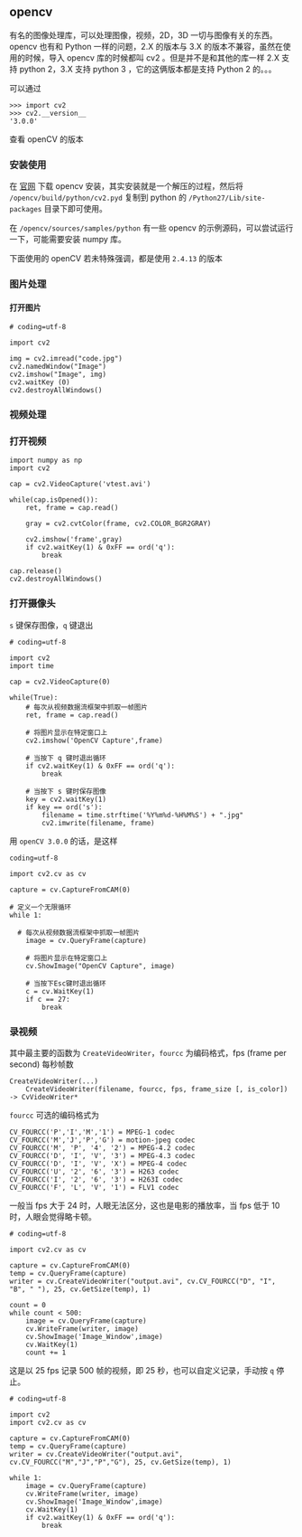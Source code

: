 ## opencv

有名的图像处理库，可以处理图像，视频，2D，3D 一切与图像有关的东西。opencv 也有和 Python 一样的问题，2.X 的版本与 3.X 的版本不兼容，虽然在使用的时候，导入 opencv 库的时候都叫 cv2 。但是并不是和其他的库一样 2.X 支持 python 2，3.X 支持 python 3 ，它的这俩版本都是支持 Python 2 的。。。

可以通过

```
>>> import cv2
>>> cv2.__version__
'3.0.0'
```

查看 openCV 的版本

### 安装使用

在 [官网](http://opencv.org/downloads.html) 下载 opencv 安装，其实安装就是一个解压的过程，然后将 `/opencv/build/python/cv2.pyd` 复制到 python 的 `/Python27/Lib/site-packages` 目录下即可使用。

在 `/opencv/sources/samples/python` 有一些 opencv 的示例源码，可以尝试运行一下，可能需要安装 numpy 库。

下面使用的 openCV 若未特殊强调，都是使用 `2.4.13` 的版本

### 图片处理

#### 打开图片

```
# coding=utf-8

import cv2   
  
img = cv2.imread("code.jpg")   
cv2.namedWindow("Image")   
cv2.imshow("Image", img)   
cv2.waitKey (0)
cv2.destroyAllWindows()  
```

### 视频处理

### 打开视频

```
import numpy as np
import cv2

cap = cv2.VideoCapture('vtest.avi')

while(cap.isOpened()):
    ret, frame = cap.read()

    gray = cv2.cvtColor(frame, cv2.COLOR_BGR2GRAY)

    cv2.imshow('frame',gray)
    if cv2.waitKey(1) & 0xFF == ord('q'):
        break

cap.release()
cv2.destroyAllWindows()
```

### 打开摄像头

`s` 键保存图像，`q` 键退出 

```
# coding=utf-8

import cv2
import time

cap = cv2.VideoCapture(0)

while(True):
    # 每次从视频数据流框架中抓取一帧图片
    ret, frame = cap.read()

    # 将图片显示在特定窗口上
    cv2.imshow('OpenCV Capture',frame)

    # 当按下 q 键时退出循环
    if cv2.waitKey(1) & 0xFF == ord('q'):
        break

    # 当按下 s 键时保存图像
    key = cv2.waitKey(1)
    if key == ord('s'):
        filename = time.strftime('%Y%m%d-%H%M%S') + ".jpg"
        cv2.imwrite(filename, frame)
```

用 `openCV 3.0.0` 的话，是这样

```
coding=utf-8

import cv2.cv as cv

capture = cv.CaptureFromCAM(0)

# 定义一个无限循环
while 1:

  # 每次从视频数据流框架中抓取一帧图片
    image = cv.QueryFrame(capture)

    # 将图片显示在特定窗口上
    cv.ShowImage("OpenCV Capture", image)

    # 当按下Esc键时退出循环
    c = cv.WaitKey(1)
    if c == 27:
        break
```

### 录视频

其中最主要的函数为 `CreateVideoWriter`，`fourcc` 为编码格式，fps (frame per second) 每秒帧数

```
CreateVideoWriter(...)
    CreateVideoWriter(filename, fourcc, fps, frame_size [, is_color]) -> CvVideoWriter*
```

`fourcc` 可选的编码格式为 

```
CV_FOURCC('P','I','M','1') = MPEG-1 codec
CV_FOURCC('M','J','P','G') = motion-jpeg codec
CV_FOURCC('M', 'P', '4', '2') = MPEG-4.2 codec
CV_FOURCC('D', 'I', 'V', '3') = MPEG-4.3 codec
CV_FOURCC('D', 'I', 'V', 'X') = MPEG-4 codec
CV_FOURCC('U', '2', '6', '3') = H263 codec
CV_FOURCC('I', '2', '6', '3') = H263I codec
CV_FOURCC('F', 'L', 'V', '1') = FLV1 codec
```

一般当 fps 大于 24 时，人眼无法区分，这也是电影的播放率，当 fps 低于 10 时，人眼会觉得略卡顿。

```
# coding=utf-8

import cv2.cv as cv

capture = cv.CaptureFromCAM(0)
temp = cv.QueryFrame(capture)
writer = cv.CreateVideoWriter("output.avi", cv.CV_FOURCC("D", "I", "B", " "), 25, cv.GetSize(temp), 1)

count = 0
while count < 500:
    image = cv.QueryFrame(capture)
    cv.WriteFrame(writer, image)
    cv.ShowImage('Image_Window',image)
    cv.WaitKey(1)
    count += 1
```

这是以 25 fps 记录 500 帧的视频，即 25 秒，也可以自定义记录，手动按 `q` 停止。

```
# coding=utf-8

import cv2
import cv2.cv as cv

capture = cv.CaptureFromCAM(0)
temp = cv.QueryFrame(capture)
writer = cv.CreateVideoWriter("output.avi", cv.CV_FOURCC("M","J","P","G"), 25, cv.GetSize(temp), 1)

while 1:
    image = cv.QueryFrame(capture)
    cv.WriteFrame(writer, image)
    cv.ShowImage('Image_Window',image)
    cv.WaitKey(1)
    if cv2.waitKey(1) & 0xFF == ord('q'):
        break
```

